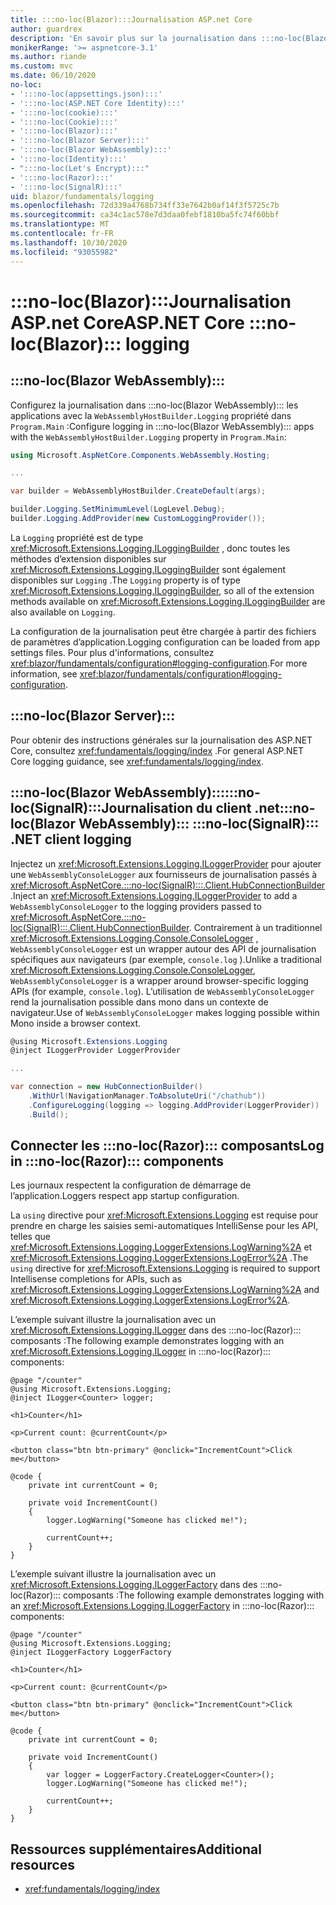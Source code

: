 ```yaml
---
title: :::no-loc(Blazor):::Journalisation ASP.net Core
author: guardrex
description: 'En savoir plus sur la journalisation dans :::no-loc(Blazor)::: les applications, y compris la configuration du niveau de journalisation et comment écrire des messages de journal à partir de :::no-loc(Razor)::: composants.'
monikerRange: '>= aspnetcore-3.1'
ms.author: riande
ms.custom: mvc
ms.date: 06/10/2020
no-loc:
- ':::no-loc(appsettings.json):::'
- ':::no-loc(ASP.NET Core Identity):::'
- ':::no-loc(cookie):::'
- ':::no-loc(Cookie):::'
- ':::no-loc(Blazor):::'
- ':::no-loc(Blazor Server):::'
- ':::no-loc(Blazor WebAssembly):::'
- ':::no-loc(Identity):::'
- ":::no-loc(Let's Encrypt):::"
- ':::no-loc(Razor):::'
- ':::no-loc(SignalR):::'
uid: blazor/fundamentals/logging
ms.openlocfilehash: 72d339a4768b734ff33e7642b0af14f3f5725c7b
ms.sourcegitcommit: ca34c1ac578e7d3daa0febf1810ba5fc74f60bbf
ms.translationtype: MT
ms.contentlocale: fr-FR
ms.lasthandoff: 10/30/2020
ms.locfileid: "93055982"
---
```

# <a name="aspnet-core-no-locblazor-logging"></a><span data-ttu-id="19c4c-103">:::no-loc(Blazor):::Journalisation ASP.net Core</span><span class="sxs-lookup"><span data-stu-id="19c4c-103">ASP.NET Core :::no-loc(Blazor)::: logging</span></span>

## :::no-loc(Blazor WebAssembly):::

<span data-ttu-id="19c4c-104">Configurez la journalisation dans :::no-loc(Blazor WebAssembly)::: les applications avec la `WebAssemblyHostBuilder.Logging` propriété dans `Program.Main` :</span><span class="sxs-lookup"><span data-stu-id="19c4c-104">Configure logging in :::no-loc(Blazor WebAssembly)::: apps with the `WebAssemblyHostBuilder.Logging` property in `Program.Main`:</span></span>

```csharp
using Microsoft.AspNetCore.Components.WebAssembly.Hosting;

...

var builder = WebAssemblyHostBuilder.CreateDefault(args);

builder.Logging.SetMinimumLevel(LogLevel.Debug);
builder.Logging.AddProvider(new CustomLoggingProvider());
```

<span data-ttu-id="19c4c-105">La `Logging` propriété est de type <xref:Microsoft.Extensions.Logging.ILoggingBuilder> , donc toutes les méthodes d’extension disponibles sur <xref:Microsoft.Extensions.Logging.ILoggingBuilder> sont également disponibles sur `Logging` .</span><span class="sxs-lookup"><span data-stu-id="19c4c-105">The `Logging` property is of type <xref:Microsoft.Extensions.Logging.ILoggingBuilder>, so all of the extension methods available on <xref:Microsoft.Extensions.Logging.ILoggingBuilder> are also available on `Logging`.</span></span>

<span data-ttu-id="19c4c-106">La configuration de la journalisation peut être chargée à partir des fichiers de paramètres d’application.</span><span class="sxs-lookup"><span data-stu-id="19c4c-106">Logging configuration can be loaded from app settings files.</span></span> <span data-ttu-id="19c4c-107">Pour plus d'informations, consultez <xref:blazor/fundamentals/configuration#logging-configuration>.</span><span class="sxs-lookup"><span data-stu-id="19c4c-107">For more information, see <xref:blazor/fundamentals/configuration#logging-configuration>.</span></span>

## :::no-loc(Blazor Server):::

<span data-ttu-id="19c4c-108">Pour obtenir des instructions générales sur la journalisation des ASP.NET Core, consultez <xref:fundamentals/logging/index> .</span><span class="sxs-lookup"><span data-stu-id="19c4c-108">For general ASP.NET Core logging guidance, see <xref:fundamentals/logging/index>.</span></span>

## <a name="no-locblazor-webassembly-no-locsignalr-net-client-logging"></a><span data-ttu-id="19c4c-109">:::no-loc(Blazor WebAssembly)::::::no-loc(SignalR):::Journalisation du client .net</span><span class="sxs-lookup"><span data-stu-id="19c4c-109">:::no-loc(Blazor WebAssembly)::: :::no-loc(SignalR)::: .NET client logging</span></span>

<span data-ttu-id="19c4c-110">Injectez un <xref:Microsoft.Extensions.Logging.ILoggerProvider> pour ajouter une `WebAssemblyConsoleLogger` aux fournisseurs de journalisation passés à <xref:Microsoft.AspNetCore.:::no-loc(SignalR):::.Client.HubConnectionBuilder> .</span><span class="sxs-lookup"><span data-stu-id="19c4c-110">Inject an <xref:Microsoft.Extensions.Logging.ILoggerProvider> to add a `WebAssemblyConsoleLogger` to the logging providers passed to <xref:Microsoft.AspNetCore.:::no-loc(SignalR):::.Client.HubConnectionBuilder>.</span></span> <span data-ttu-id="19c4c-111">Contrairement à un traditionnel <xref:Microsoft.Extensions.Logging.Console.ConsoleLogger> , `WebAssemblyConsoleLogger` est un wrapper autour des API de journalisation spécifiques aux navigateurs (par exemple, `console.log` ).</span><span class="sxs-lookup"><span data-stu-id="19c4c-111">Unlike a traditional <xref:Microsoft.Extensions.Logging.Console.ConsoleLogger>, `WebAssemblyConsoleLogger` is a wrapper around browser-specific logging APIs (for example, `console.log`).</span></span> <span data-ttu-id="19c4c-112">L’utilisation de `WebAssemblyConsoleLogger` rend la journalisation possible dans mono dans un contexte de navigateur.</span><span class="sxs-lookup"><span data-stu-id="19c4c-112">Use of `WebAssemblyConsoleLogger` makes logging possible within Mono inside a browser context.</span></span>

```csharp
@using Microsoft.Extensions.Logging
@inject ILoggerProvider LoggerProvider

...

var connection = new HubConnectionBuilder()
    .WithUrl(NavigationManager.ToAbsoluteUri("/chathub"))
    .ConfigureLogging(logging => logging.AddProvider(LoggerProvider))
    .Build();
```

## <a name="log-in-no-locrazor-components"></a><span data-ttu-id="19c4c-113">Connecter les :::no-loc(Razor)::: composants</span><span class="sxs-lookup"><span data-stu-id="19c4c-113">Log in :::no-loc(Razor)::: components</span></span>

<span data-ttu-id="19c4c-114">Les journaux respectent la configuration de démarrage de l’application.</span><span class="sxs-lookup"><span data-stu-id="19c4c-114">Loggers respect app startup configuration.</span></span>

<span data-ttu-id="19c4c-115">La `using` directive pour <xref:Microsoft.Extensions.Logging> est requise pour prendre en charge les saisies semi-automatiques IntelliSense pour les API, telles que <xref:Microsoft.Extensions.Logging.LoggerExtensions.LogWarning%2A> et <xref:Microsoft.Extensions.Logging.LoggerExtensions.LogError%2A> .</span><span class="sxs-lookup"><span data-stu-id="19c4c-115">The `using` directive for <xref:Microsoft.Extensions.Logging> is required to support Intellisense completions for APIs, such as <xref:Microsoft.Extensions.Logging.LoggerExtensions.LogWarning%2A> and <xref:Microsoft.Extensions.Logging.LoggerExtensions.LogError%2A>.</span></span>

<span data-ttu-id="19c4c-116">L’exemple suivant illustre la journalisation avec un <xref:Microsoft.Extensions.Logging.ILogger> dans des :::no-loc(Razor)::: composants :</span><span class="sxs-lookup"><span data-stu-id="19c4c-116">The following example demonstrates logging with an <xref:Microsoft.Extensions.Logging.ILogger> in :::no-loc(Razor)::: components:</span></span>

```razor
@page "/counter"
@using Microsoft.Extensions.Logging;
@inject ILogger<Counter> logger;

<h1>Counter</h1>

<p>Current count: @currentCount</p>

<button class="btn btn-primary" @onclick="IncrementCount">Click me</button>

@code {
    private int currentCount = 0;

    private void IncrementCount()
    {
        logger.LogWarning("Someone has clicked me!");

        currentCount++;
    }
}
```

<span data-ttu-id="19c4c-117">L’exemple suivant illustre la journalisation avec un <xref:Microsoft.Extensions.Logging.ILoggerFactory> dans des :::no-loc(Razor)::: composants :</span><span class="sxs-lookup"><span data-stu-id="19c4c-117">The following example demonstrates logging with an <xref:Microsoft.Extensions.Logging.ILoggerFactory> in :::no-loc(Razor)::: components:</span></span>

```razor
@page "/counter"
@using Microsoft.Extensions.Logging;
@inject ILoggerFactory LoggerFactory

<h1>Counter</h1>

<p>Current count: @currentCount</p>

<button class="btn btn-primary" @onclick="IncrementCount">Click me</button>

@code {
    private int currentCount = 0;

    private void IncrementCount()
    {
        var logger = LoggerFactory.CreateLogger<Counter>();
        logger.LogWarning("Someone has clicked me!");

        currentCount++;
    }
}
```

## <a name="additional-resources"></a><span data-ttu-id="19c4c-118">Ressources supplémentaires</span><span class="sxs-lookup"><span data-stu-id="19c4c-118">Additional resources</span></span>

* <xref:fundamentals/logging/index>
